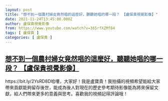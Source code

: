 ```yaml
---
layout: post
title: "想不到一個農村婦女竟然唱的這麼好，聽聽她唱的哪一段？ 【盧保貴視覺影像】"
date: 2021-11-24T13:45:00.000Z
author: 盧保貴視覺影像
from: https://www.youtube.com/watch?v=365rfXZMf84
tags: [ 盧保貴 ]
categories: [ 盧保貴 ]
---
```

<!--1637761500000-->
[想不到一個農村婦女竟然唱的這麼好，聽聽她唱的哪一段？ 【盧保貴視覺影像】](https://www.youtube.com/watch?v=365rfXZMf84)
------

<div>
https://bit.ly/2YsRD8D哈嘍，大家好！我是盧寶貴！我拍攝的視頻希望能給大家帶來貢獻能夠留存後世，能成為後人對現在的歷史參考期待影像能為將來保留文獻，給人們帶來更多的意義與思考。喜歡我的視頻記得評論哦！
</div>

